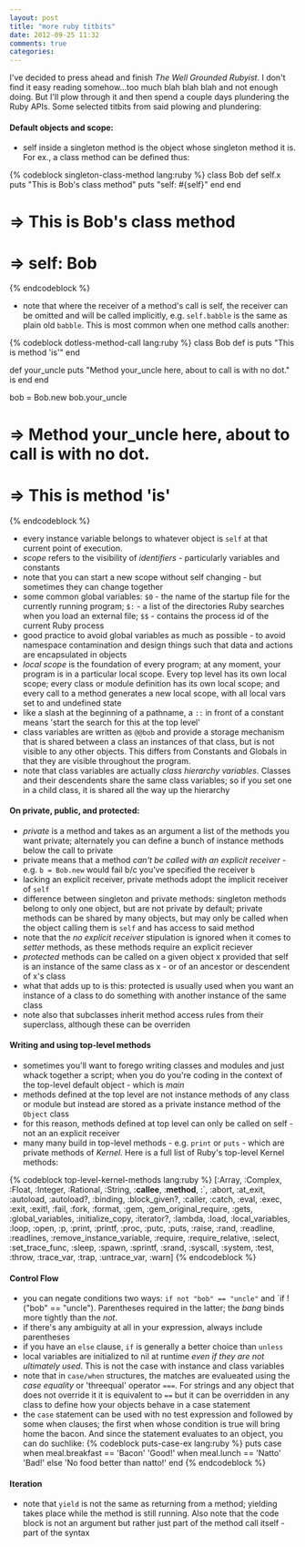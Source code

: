 ```yaml
---
layout: post
title: "more ruby titbits"
date: 2012-09-25 11:32
comments: true
categories: 
---
```


I've decided to press ahead and finish _The Well Grounded Rubyist_.  I don't find it easy reading somehow...too much blah blah blah and not enough doing.  But I'll plow through it and then spend a couple days plundering the Ruby APIs.  Some selected titbits from said plowing and plundering:

#### Default objects and scope:

- self inside a singleton method is the object whose singleton method it is.  For ex., a class method can be defined thus:

{% codeblock singleton-class-method lang:ruby %}
class Bob
  def self.x
    puts "This is Bob's class method"
    puts "self: #{self}"
  end
end

# => This is Bob's class method
# => self:  Bob
{% endcodeblock %}

- note that where the receiver of a method's call is self, the receiver can be omitted and will be called implicitly, e.g. `self.babble` is the same as plain old `babble`.  This is most common when one method calls another:

{% codeblock dotless-method-call lang:ruby %}
class Bob
  def is
    puts "This is method 'is'"
  end

  def your_uncle
    puts "Method your_uncle here, about to call is with no dot."
    is
  end
end

bob = Bob.new
bob.your_uncle
# => Method your_uncle here, about to call is with no dot.
# => This is method 'is'
{% endcodeblock %}

- every instance variable belongs to whatever object is `self` at that current point of execution.
- _scope_ refers to the visibility of _identifiers_ - particularly variables and constants
- note that you can start a new scope without self changing - but sometimes they can change together
- some common global variables:  `$0` - the name of the startup file for the currently running program; `$:` - a list of the directories Ruby searches when you load an external file; `$$` - contains the process id of the current Ruby process
- good practice to avoid global variables as much as possible - to avoid namespace contamination and design things such that data and actions are encapsulated in objects
- _local scope_ is the foundation of every program; at any moment, your program is in a particular local scope. Every top level has its own local scope; every class or module definition has its own local scope; and every call to a method generates a new local scope, with all local vars set to and undefined state
- like a slash at the beginning of a pathname, a `::` in front of a constant means 'start the search for this at the top level'
- class variables are written as `@@bob` and provide a storage mechanism that is shared between a class an instances of that class, but is not visible to any other objects.  This differs from Constants and Globals in that they are visible throughout the program.
- note that class variables are actually _class hierarchy variables_.  Classes and their descendents share the same class variables; so if you set one in a child class, it is shared all the way up the hierarchy

#### On private, public, and protected:
- _private_ is a method and takes as an argument a list of the methods you want private; alternately you can define a bunch of instance methods below the call to private
- private means that a method _can't be called with an explicit receiver_ - e.g. `b = Bob.new` would fail b/c you've specified the receiver `b`
- lacking an explicit receiver, private methods adopt the implicit receiver of `self`
- difference between singleton and private methods:  singleton methods belong to only one object, but are not private by default; private methods can be shared by many objects, but may only be called when the object calling them is `self` and has access to said method
- note that the _no explicit receiver_ stipulation is ignored when it comes to _setter_ methods, as these methods require an explicit reciever
- _protected_ methods can be called on a given object x provided that self is an instance of the same class as x - or of an ancestor or descendent of x's class
- what that adds up to is this:  protected is usually used when you want an instance of a class to do something with another instance of the same class
- note also that subclasses inherit method access rules from their superclass, although these can be overriden

#### Writing and using top-level methods
- sometimes you'll want to forego writing classes and modules and just whack together a script; when you do you're coding in the context of the top-level default object - which is _main_
- methods defined at the top level are not instance methods of any class or module but instead are stored as a private instance method of the `Object` class
- for this reason, methods defined at top level can only be called on self - not an an explicit receiver
- many many build in top-level methods - e.g. `print` or `puts` - which are private methods of _Kernel_.  Here is a full list of Ruby's top-level Kernel methods:

{% codeblock top-level-kernel-methods lang:ruby %}
[:Array, :Complex, :Float, :Integer, :Rational, :String, :__callee__, :__method__, :`, :abort, :at_exit, :autoload, :autoload?, :binding, :block_given?, :caller, :catch, :eval, :exec, :exit, :exit!, :fail, :fork, :format, :gem, :gem_original_require, :gets, :global_variables, :initialize_copy, :iterator?, :lambda, :load, :local_variables, :loop, :open, :p, :print, :printf, :proc, :putc, :puts, :raise, :rand, :readline, :readlines, :remove_instance_variable, :require, :require_relative, :select, :set_trace_func, :sleep, :spawn, :sprintf, :srand, :syscall, :system, :test, :throw, :trace_var, :trap, :untrace_var, :warn]
{% endcodeblock %}

#### Control Flow
- you can negate conditions two ways: `if not "bob" == "uncle"` and `if !("bob" == "uncle").  Parentheses required in the latter; the _bang_ binds more tightly than the _not_.
- if there's any ambiguity at all in your expression, always include parentheses
- if you have an `else` clause, `if` is generally a better choice than `unless`
- local variables are initialized to nil at runtime _even if they are not ultimately used_.  This is not the case with instance and class variables
- note that in `case/when` structures, the matches are evalueated using the _case equality_ or 'threequal' operator `===`.  For strings and any object that does not override it it is equivalent to `==` but it can be overridden in any class to define how your objects behave in a case statement
- the `case` statement can be used with no test expression and followed by some when clauses; the first when whose condition is true will bring home the bacon.  And since the statement evaluates to an object, you can do suchlike:
{% codeblock puts-case-ex lang:ruby %}
puts case
  when meal.breakfast == 'Bacon'
    'Good!'
  when meal.lunch == 'Natto'
    'Bad!'
  else
    'No food better than natto!'
end
{% endcodeblock %}

#### Iteration
- note that `yield` is not the same as returning from a method; yielding takes place while the method is still running.  Also note that the code block is not an argument but rather just part of the method call itself - part of the syntax